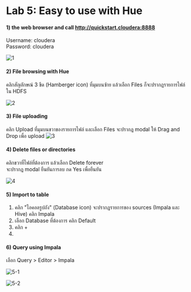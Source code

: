 # Lab 5: Easy to use with Hue

#### 1) the web browser and call http://quickstart.cloudera:8888  

Username: cloudera  
Password: cloudera  

![1](https://github.com/innosoft-mis/de/blob/master/lab/img/05/01.png)

#### 2) File browsing with Hue

คลิกสัญลักษณ์ 3 ขีด (Hamberger icon) ที่มุมบนซ้าย แล้วเลือก Files 
ก็จะปรากฎรายการไฟล์ใน HDFS

![2](https://github.com/innosoft-mis/de/blob/master/lab/img/05/02.png)
 
#### 3) File uploading 

คลิก Upload ที่มุมบนขวาของรายการไฟล์ และเลือก Files จะปรากฎ modal ให้ Drag and Drop เพื่อ upload
![3](https://github.com/innosoft-mis/de/blob/master/lab/img/05/03.png)
 
#### 4) Delete files or directories

คลิกขวาที่ไฟล์ที่ต้องการ แล้วเลือก Delete forever  
จะปรากฎ modal ยืนยันการลบ กด Yes เพื่อยืนยัน

![4](https://github.com/innosoft-mis/de/blob/master/lab/img/05/04.png)

#### 5) Import to table

1. คลิก "ไอคอลรูปถัง" (Database icon) จะปรากฏรายการของ sources (Impala และ Hive) คลิก Impala
2. เลือก Database ที่ต้องการ คลิก Default
3. คลิก +
4. 

#### 6) Query using Impala

เลือก Query > Editor > Impala

![5-1](https://github.com/innosoft-mis/de/blob/master/lab/img/05/05-1.png)

![5-2](https://github.com/innosoft-mis/de/blob/master/lab/img/05/05-2.png)
 
 
